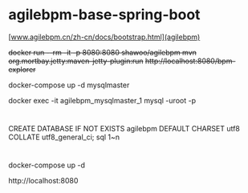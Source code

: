 # agilebpm-base-spring-boot

[www.agilebpm.cn/zh-cn/docs/bootstrap.html](agilebpm)

~~docker run --rm  -it -p 8080:8080 shawoo/agilebpm mvn org.mortbay.jetty:maven-jetty-plugin:run~~
~~http://localhost:8080/bpm-explorer~~

docker-compose up -d mysqlmaster

docker exec -it agilebpm_mysqlmaster_1 mysql -uroot -p
#
CREATE DATABASE IF NOT EXISTS agilebpm DEFAULT CHARSET utf8 COLLATE utf8_general_ci;
sql 1~n
#
docker-compose up -d

http://localhost:8080

